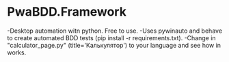 # PwaBDD.Framework
-Desktop automation witn python. Free to use.
 -Uses pywinauto and behave to create automated BDD tests (pip install -r requirements.txt).
 -Change in "calculator_page.py" (title='Калькулятор') to your language and see how in works. 
